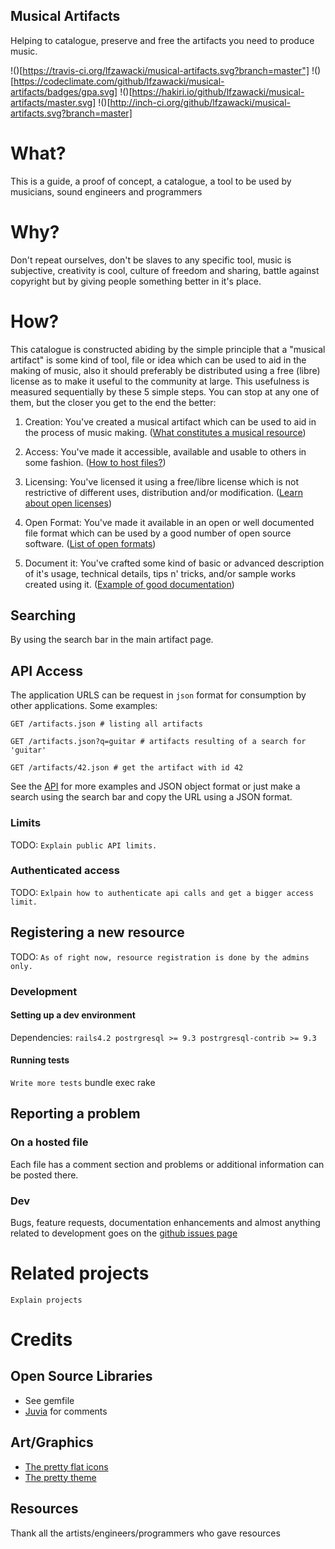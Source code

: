 Musical Artifacts
---------------------------
Helping to catalogue, preserve and free the artifacts you need to produce music.

!()[https://travis-ci.org/lfzawacki/musical-artifacts.svg?branch=master"] !()[https://codeclimate.com/github/lfzawacki/musical-artifacts/badges/gpa.svg] !()[https://hakiri.io/github/lfzawacki/musical-artifacts/master.svg] !()[http://inch-ci.org/github/lfzawacki/musical-artifacts.svg?branch=master]

# What?

This is a guide, a proof of concept, a catalogue, a tool to be used by musicians, sound engineers and programmers

# Why?

Don't repeat ourselves, don't be slaves to any specific tool, music is subjective, creativity is cool, culture of freedom and sharing, battle against copyright but by giving people something better in it's place.

# How?

This catalogue is constructed abiding by the simple principle that a "musical artifact" is some kind of tool, file or idea which can be used to aid in the making of music, also it should preferably be distributed using a free (libre) license as to make it useful to the community at large. This usefulness is measured sequentially by these 5 simple steps. You can stop at any one of them, but the closer you get to the end the better:

1. Creation: You've created a musical artifact which can be used to aid in the process of music making. ([What constitutes a musical resource](#))

2. Access: You've made it accessible, available and usable to others in some fashion. ([How to host files?](#))

3. Licensing: You've licensed it using a free/libre license which is not restrictive of different uses, distribution and/or modification. ([Learn about open licenses](#))

4. Open Format: You've made it available in an open or well documented file format which can be used by a good number of open source software. ([List of open formats](#))

5. Document it: You've crafted some kind of basic or advanced description of it's usage, technical details, tips n' tricks, and/or sample works created using it. ([Example of good documentation](#))

## Searching

By using the search bar in the main artifact page.

## API Access

The application URLS can be request in `json` format for consumption by other applications. Some examples:

    GET /artifacts.json # listing all artifacts

    GET /artifacts.json?q=guitar # artifacts resulting of a search for 'guitar'

    GET /artifacts/42.json # get the artifact with id 42

See the [API](#) for more examples and JSON object format or just make a search using the search bar and copy the URL using a JSON format.

### Limits

TODO: `Explain public API limits.`

### Authenticated access

TODO: `Exlpain how to authenticate api calls and get a bigger access limit.`

## Registering a new resource

TODO: `As of right now, resource registration is done by the admins only.`

### Development

#### Setting up a dev environment

Dependencies: `rails4.2 postrgresql >= 9.3 postrgresql-contrib >= 9.3`

#### Running tests

  `Write more tests`
  bundle exec rake

## Reporting a problem

### On a hosted file

Each file has a comment section and problems or additional information can be posted there.

### Dev

Bugs, feature requests, documentation enhancements and almost anything related to development goes on the [github issues page](https://github.com/lfzawacki/musical-artifacts/issues)

# Related projects

  `Explain projects`

# Credits

## Open Source Libraries

  * See gemfile
  * [Juvia](https://github.com/phusion/juvia) for comments

## Art/Graphics

  * [The pretty flat icons](http://www.elegantthemes.com/blog/freebie-of-the-week/beautiful-flat-icons-for-free)
  * [The pretty theme](http://startbootstrap.com/template-overviews/freelancer/)

## Resources

Thank all the artists/engineers/programmers who gave resources